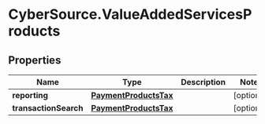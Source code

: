 # CyberSource.ValueAddedServicesProducts

## Properties
Name | Type | Description | Notes
------------ | ------------- | ------------- | -------------
**reporting** | [**PaymentProductsTax**](PaymentProductsTax.md) |  | [optional] 
**transactionSearch** | [**PaymentProductsTax**](PaymentProductsTax.md) |  | [optional] 


